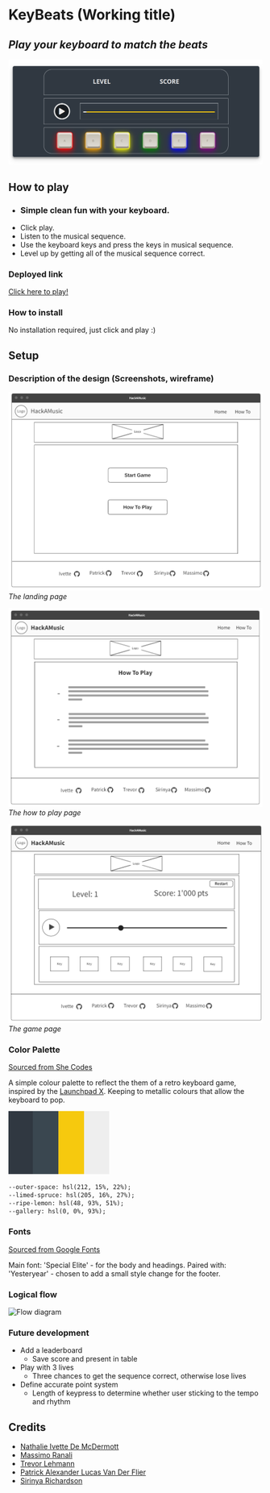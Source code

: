 # KeyBeats (Working title)
## *Play your keyboard to match the beats*

![image info](./media/images/keybeats_game.png)

## How to play
* ### Simple clean fun with your keyboard.
* Click play.
* Listen to the musical sequence.
* Use the keyboard keys and press the keys in musical sequence.
* Level up by getting all of the musical sequence correct.

### Deployed link

[Click here to play!](https://www.example.com)

### How to install
No installation required, just click and play :)

## Setup

### Description of the design (Screenshots, wireframe)
![landing page](./docs/images/landing-page-wireframe.png)
*The landing page*


![how to page](./docs/images/how-to-page-wireframe.png)
*The how to play page*


![game page](./docs/images/game-page-wireframe.png)
*The game page*


### Color Palette
[Sourced from She Codes](https://palettes.shecodes.io/palettes/1100#palette)

A simple colour palette to reflect the them of a retro keyboard game, inspired by the [Launchpad X](https://novationmusic.com/en/launch/launchpad-x). Keeping to metallic colours that allow the keyboard to pop. 

![color palette](./media/images/color-palette.png)

```
--outer-space: hsl(212, 15%, 22%);
--limed-spruce: hsl(205, 16%, 27%);
--ripe-lemon: hsl(48, 93%, 51%);
--gallery: hsl(0, 0%, 93%);
```

### Fonts 
[Sourced from Google Fonts](https://fonts.google.com/)

Main font: 'Special Elite' - for the body and headings.
Paired with: 'Yesteryear' - chosen to add a small style change for the footer.

### Logical flow
![Flow diagram]()

### Future development
* Add a leaderboard 
    * Save score and present in table
* Play with 3 lives 
    * Three chances to get the sequence correct, otherwise lose lives
* Define accurate point system
    * Length of keypress to determine whether user sticking to the tempo and rhythm

## Credits

* [Nathalie Ivette De McDermott](https://www.linkedin.com/in/ivette-mc-dermott-8b2045242/)
* [Massimo Ranali](https://www.linkedin.com/in/massimo-ranalli-11253315b/)
* [Trevor Lehmann](https://www.linkedin.com)
* [Patrick Alexander Lucas Van Der Flier](https://www.linkedin.com)
* [Sirinya Richardson](https://www.linkedin.com/in/sirinya-richardson/)

